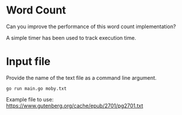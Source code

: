 # Word Count

Can you improve the performance of this word count implementation?  

A simple timer has been used to track execution time.  

# Input file

Provide the name of the text file as a command line argument.

`go run main.go moby.txt`  

Example file to use:
https://www.gutenberg.org/cache/epub/2701/pg2701.txt

